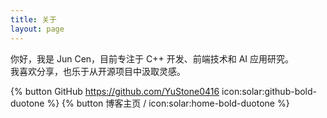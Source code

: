 ```yaml
---
title: 关于
layout: page
---
```

你好，我是 Jun Cen，目前专注于 C++ 开发、前端技术和 AI 应用研究。  
我喜欢分享，也乐于从开源项目中汲取灵感。

{% button GitHub https://github.com/YuStone0416 icon:solar:github-bold-duotone %}
{% button 博客主页 / icon:solar:home-bold-duotone %}

